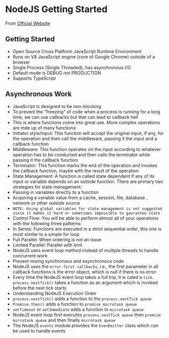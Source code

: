 # NodeJS Getting Started 

From [Official Website](https://nodejs.dev/en/learn)

## Getting Started  

- Open Source Cross Platform JavaScript Runtime Environment
- Runs on V8 JavaScript engine (core of Google Chrome) outside of a browser
- Single Process (Single Threaded), has asynchronous I/O
- Default mode is DEBUG not PRODUCTION
- Supports TypeScript

## Asynchronous Work  

- JavaScript is designed to be non-blocking
- To prevent the "freezing" of code when a process is running for a long time, we can use callbacks but that can lead to callback hell
- This is where functions come into great use. More complex operations are mde up of many functions:
 - Initiator style/input: This function will accept the original input, if any, for the operation and then call the middleware, passing it the input and a callback function
 - Middleware: This function operates on the input according to whatever operation has to be conducted and then calls the terminator while passing it the callback function
 - Terminator: This function marks the end of the operation and invokes the callback function, maybe with the result of the operation
- State Management: A function is called state dependent if any of its input or variable depends on an outside function. There are primary two strategies for state management:
 - Passing in variables directly to a function
 - Acquiring a variable value from a cache, session, file, database , network or other outside source
 - ```NOTE: Using global variables for state management is not suggested since it makes it hard or sometimes impossible to gaurantee state```
- Control Flow: You will be able to perform almost all of your operations with the following three patterns:
 - In Series: Functions are executed in a strict sequential order, this one is most similar to a simple for loop
 - Full Parallel: When ordering is not an issue
 - Limited Parallel: Parallel with limit
- NodeJS uses event loop method instead of multiple threads to handle concurrent work
- Prevent mixing synchronous and asynchronous code
- NodeJS uses the `error-first callbacks`, i.e., the first parameter in all callback functions is the error object, which is null if there is no error
- Every time the NodeJS event loop takes a full trip, it is caled a `tick`. `process.nextTick()` takes a function as an argument which is invoked before the next tick starts
- Understanding NodeJS Execution Order
 - `process.nextTick()` adds a function to the `process.nextTick queue`
 - `Promise.then()` adds a function to `promise microtask queue`
 - `setTimeout` or `setImmediate` adds a function to `microtask queue`
 - NodeJS event loop first executes `process.nextTick queue` then `promise mircotask queue` and then finally `microtask queue`
- The NodeJS `events` module provides the `EvenEmitter` class which can be used to handle events
